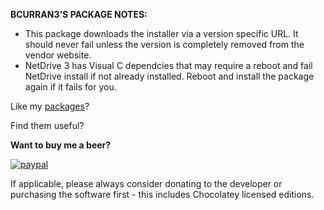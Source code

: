 **BCURRAN3'S PACKAGE NOTES:**

* This package downloads the installer via a version specific URL. It should never fail unless the version is completely removed from the vendor website.
* NetDrive 3 has Visual C dependcies that may require a reboot and fail NetDrive install if not already installed. Reboot and install the package again if it fails for you.


Like my [packages](https://chocolatey.org/profiles/bcurran3)? 

Find them useful?

**Want to buy me a beer?**

[![paypal](https://www.paypalobjects.com/en_US/i/btn/btn_donateCC_LG.gif)](https://www.paypal.com/cgi-bin/webscr?cmd=_s-xclick&hosted_button_id=4ECL3UCG5CGB6)

If applicable, please always consider donating to the developer or purchasing the software first - this includes Chocolatey licensed editions. 

